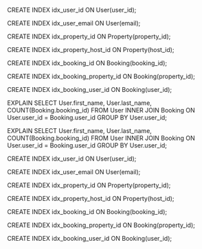 
CREATE INDEX idx_user_id ON User(user_id);


CREATE INDEX idx_user_email ON User(email);

CREATE INDEX idx_property_id ON Property(property_id);

CREATE INDEX idx_property_host_id ON Property(host_id);

CREATE INDEX idx_booking_id ON Booking(booking_id);

CREATE INDEX idx_booking_property_id ON Booking(property_id);

CREATE INDEX idx_booking_user_id ON Booking(user_id);


EXPLAIN SELECT 
    User.first_name, User.last_name, COUNT(Booking.booking_id) 
FROM 
    User
INNER JOIN 
    Booking ON User.user_id = Booking.user_id
GROUP BY 
    User.user_id;


EXPLAIN SELECT 
    User.first_name, User.last_name, COUNT(Booking.booking_id) 
FROM 
    User
INNER JOIN 
    Booking ON User.user_id = Booking.user_id
GROUP BY 
    User.user_id;



CREATE INDEX idx_user_id ON User(user_id);

CREATE INDEX idx_user_email ON User(email);

CREATE INDEX idx_property_id ON Property(property_id);

CREATE INDEX idx_property_host_id ON Property(host_id);

CREATE INDEX idx_booking_id ON Booking(booking_id);

CREATE INDEX idx_booking_property_id ON Booking(property_id);

CREATE INDEX idx_booking_user_id ON Booking(user_id);
